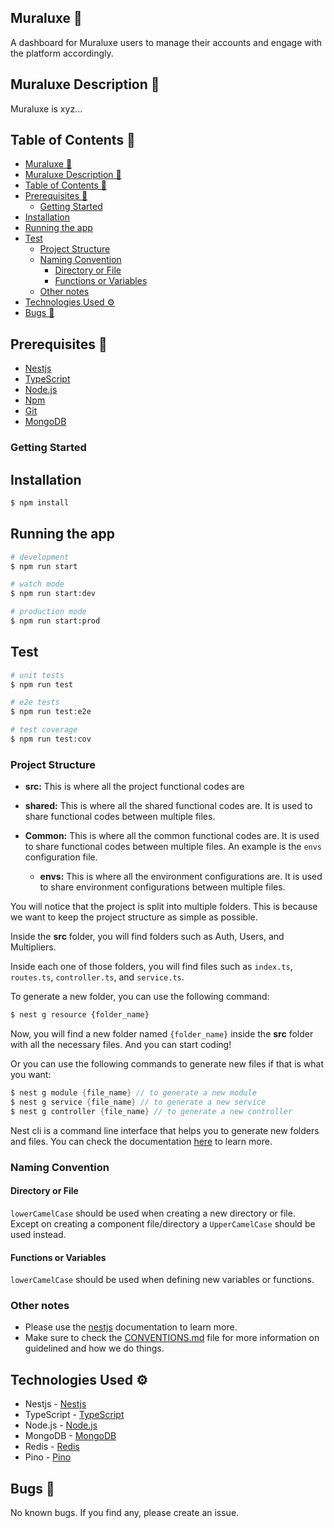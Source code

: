 ## Muraluxe 📱

A dashboard for Muraluxe users to manage their accounts and engage with the platform accordingly.

## Muraluxe Description 📝

Muraluxe is xyz...
## Table of Contents 📑

- [Muraluxe 📱](#muraluxe-)
- [Muraluxe Description 📝](#muraluxe-description-)
- [Table of Contents 📑](#table-of-contents-)
- [Prerequisites 🔧](#prerequisites-)
  - [Getting Started](#getting-started)
- [Installation](#installation)
- [Running the app](#running-the-app)
- [Test](#test)
  - [Project Structure](#project-structure)
  - [Naming Convention](#naming-convention)
    - [Directory or File](#directory-or-file)
    - [Functions or Variables](#functions-or-variables)
  - [Other notes](#other-notes)
- [Technologies Used ⚙](#technologies-used-)
- [Bugs 🐛](#bugs-)

## Prerequisites 🔧
- [Nestjs](#nestjs)
- [TypeScript](#typescript)
- [Node.js](#nodejs)
- [Npm](#npm)
- [Git](#git)
- [MongoDB](#mongodb)

### Getting Started

## Installation

```bash
$ npm install
```

## Running the app

```bash
# development
$ npm run start

# watch mode
$ npm run start:dev

# production mode
$ npm run start:prod
```

## Test

```bash
# unit tests
$ npm run test

# e2e tests
$ npm run test:e2e

# test coverage
$ npm run test:cov
```

### Project Structure

- **src:** This is where all the project functional codes are
- **shared:** This is where all the shared functional codes are. It is used to share functional codes between multiple files.
- **Common:** This is where all the common functional codes are. It is used to share functional codes between multiple files. An example is the `envs` configuration file.

  - **envs:** This is where all the environment configurations are. It is used to share environment configurations between multiple files.

You will notice that the project is split into multiple folders. This is because we want to keep the project structure as simple as possible. 

Inside the **src** folder, you will find folders such as Auth, Users, and Multipliers.

Inside each one of those folders, you will find files such as `index.ts`, `routes.ts`, `controller.ts`, and `service.ts`.

To generate a new folder, you can use the following command:

```bash
$ nest g resource {folder_name}
```
Now, you will find a new folder named `{folder_name}` inside the **src** folder with all the necessary files. And you can start coding!

Or you can use the following commands to generate new files if that is what you want:

```scala
$ nest g module {file_name} // to generate a new module
$ nest g service {file_name} // to generate a new service 
$ nest g controller {file_name} // to generate a new controller
```

Nest cli is a command line interface that helps you to generate new folders and files. You can check the documentation [here](https://docs.nestjs.com/cli/overview) to learn more.

### Naming Convention

#### Directory or File

`lowerCamelCase` should be used when creating a new directory or file. Except on creating a component file/directory a `UpperCamelCase` should be used instead.

#### Functions or Variables

`lowerCamelCase` should be used when defining new variables or functions.


### Other notes
 - Please use the [nestjs](
    https://docs.nestjs.com/guide/concepts/nestjs-concepts)
    documentation to learn more.
- Make sure to check the [CONVENTIONS.md](CONVENTIONS.md) file for more information on guidelined and how we do things.

## Technologies Used ⚙

- Nestjs - [Nestjs](
  https://nestjs.com/docs/6.x/guides/basics)
- TypeScript - [TypeScript](
  https://www.typescriptlang.org/docs/handbook/basic-types.html)
- Node.js - [Node.js](
  https://nodejs.org/en/docs/guides/nodejs-getting-started/
)
- MongoDB - [MongoDB](
  https://docs.mongodb.com/manual/tutorial/install-mongodb-on-windows/
)
- Redis - [Redis](
  https://redis.io/
)
- Pino - [Pino]()

## Bugs 🐛

No known bugs. If you find any, please create an issue.




